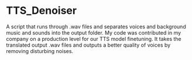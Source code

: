 # TTS_Denoiser
A script that runs through .wav files and separates voices and background music and sounds into the output folder.
My code was contributed in my company on a production level for our TTS model finetuning. It takes the translated output .wav files and outputs a better quality of voices by removing disturbing noises.
